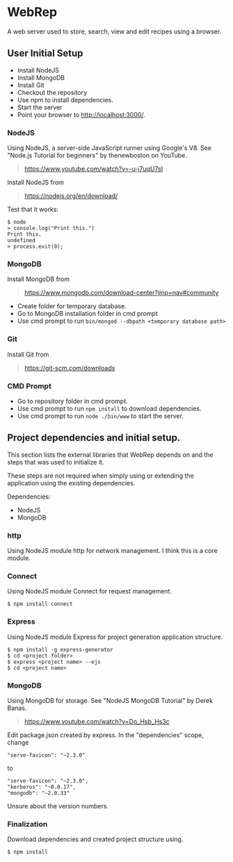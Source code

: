 # WebRep
A web server used to store, search, view and edit recipes using a browser.


## User Initial Setup
- Install NodeJS
- Install MongoDB
- Install Git
- Checkout the repository
- Use npm to install dependencies.
- Start the server
- Point your browser to [http://localhost:3000/](http://localhost:3000/).


### NodeJS
Using NodeJS, a server-side JavaScript runner using Google's V8.
See "Node.js Tutorial for beginners" by thenewboston on YouTube.

> https://www.youtube.com/watch?v=-u-j7uqU7sI

Install NodeJS from

> https://nodejs.org/en/download/

Test that it works:
```
$ node
> console.log("Print this.")
Print this.
undefined
> process.exit(0);
```


### MongoDB

Install MongoDB from

> https://www.mongodb.com/download-center?jmp=nav#community

- Create folder for temporary database.
- Go to MongoDB installation folder in cmd prompt
- Use cmd prompt to run `bin/mongod --dbpath <temporary database path>`

### Git

Install Git from

> https://git-scm.com/downloads


### CMD Prompt

- Go to repository folder in cmd prompt.
- Use cmd prompt to run `npm install` to download dependencies.
- Use cmd prompt to run `node ./bin/www` to start the server.


## Project dependencies and initial setup.

This section lists the external libraries that WebRep depends on and the steps that was used to initialize it.

These steps are not required when simply using or extending the application using the existing dependencies.

Dependencies:

- NodeJS
- MongoDB


### http
Using NodeJS module http for network management.
I think this is a core module.


### Connect
Using NodeJS module Connect for request management.
```
$ npm install connect
```


### Express
Using NodeJS module Express for project generation application structure.
```
$ npm install -g express-generator
$ cd <project folder>
$ express <project name> --ejs
$ cd <project name>
```


### MongoDB
Using MongoDB for storage.
See "NodeJS MongoDB Tutorial" by Derek Banas.

> https://www.youtube.com/watch?v=Do_Hsb_Hs3c

Edit package.json created by express.
In the "dependencies" scope, change
```
"serve-favicon": "~2.3.0"
```
to
```
"serve-favicon": "~2.3.0",
"kerberos": "~0.0.17",
"mongodb": "~2.0.33"
```
Unsure about the version numbers.


### Finalization
Download dependencies and created project structure using.
```
$ npm install
```
